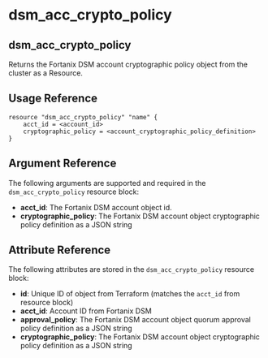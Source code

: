# dsm\_acc\_crypto\_policy

## dsm\_acc\_crypto\_policy

Returns the Fortanix DSM account cryptographic policy object from the cluster as a Resource.

## Usage Reference

```
resource "dsm_acc_crypto_policy" "name" {
    acct_id = <account_id>
    cryptographic_policy = <account_cryptographic_policy_definition>
}
```

## Argument Reference

The following arguments are supported and required in the `dsm_acc_crypto_policy` resource block:

* **acct\_id**: The Fortanix DSM account object id.
* **cryptographic\_policy**: The Fortanix DSM account object cryptographic policy definition as a JSON string

## Attribute Reference

The following attributes are stored in the `dsm_acc_crypto_policy` resource block:

* **id**: Unique ID of object from Terraform (matches the `acct_id` from resource block)
* **acct\_id**: Account ID from Fortanix DSM
* **approval\_policy**: The Fortanix DSM account object quorum approval policy definition as a JSON string
* **cryptographic\_policy**: The Fortanix DSM account object cryptographic policy definition as a JSON string